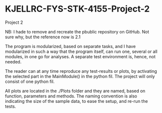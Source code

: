 # KJELLRC-FYS-STK-4155-Project-2
 Project 2

 NB: I hade to remove and recreate the pbublic repository on GitHub. Not sure why, but the reference now is 2.1

The program is modularized, based on separate tasks, and I have modularized in such a way that the program itself, can run one, several or all modules, in one go for analyses. A separate test environment is, hence, not needed.

The reader can at any time reproduce any test-results or plots, by activating the selected part in the MainModule() in the python fil. The project will only consist of one python fil.

All plots are located in the ./Plots folder and they are named, based on function, parameters and methods. The naming convention is also indicating the size of the sample data, to ease the setup, and re-run the tests.

